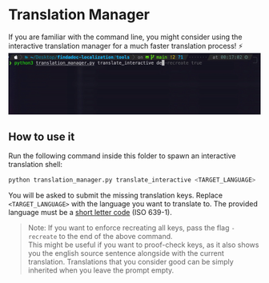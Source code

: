 # Translation Manager

If you are familiar with the command line, you might consider using the interactive translation manager for a much faster translation process! ⚡️
![interactive_translation](../images/interactive_translation.gif)

## How to use it

Run the following command inside this folder to spawn an interactive translation shell:

```bash
python translation_manager.py translate_interactive <TARGET_LANGUAGE>
```

You will be asked to submit the missing translation keys.
Replace `<TARGET_LANGUAGE>` with the language you want to translate to.
The provided language must be a [short letter code](https://en.wikipedia.org/wiki/List_of_ISO_639-1_codes) (ISO 639-1).

> Note: If you want to enforce recreating all keys, pass the flag `-recreate` to the end of the above command.  
This might be useful if you want to proof-check keys, as it also shows you the english source sentence alongside with the current translation. Translations that you consider good can be simply inherited when you leave the prompt empty.
